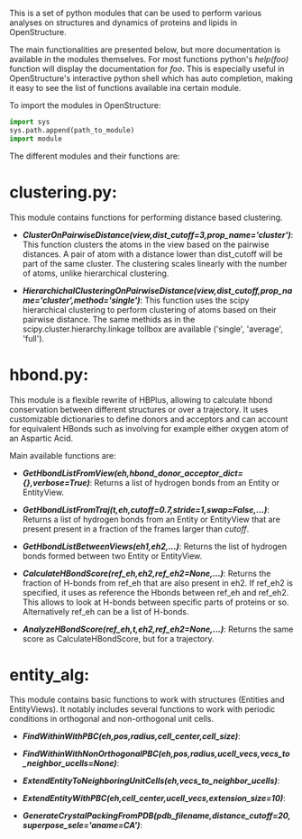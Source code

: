 This is a set of python modules that can be used to perform various analyses 
on structures and dynamics of proteins and lipids in OpenStructure.

The main functionalities are presented below, but more documentation is available
in the modules themselves. For most functions python's *help(foo)* function will display the
documentation for *foo*. This is especially useful in OpenStructure's interactive python shell
which has auto completion, making it easy to see the list of functions available ina  certain module.

To import the modules in OpenStructure:

```python
import sys
sys.path.append(path_to_module)
import module
```

The different modules and their functions are:

clustering.py:
=============

This module contains functions for performing distance based clustering.

- ***ClusterOnPairwiseDistance(view,dist_cutoff=3,prop_name='cluster')***:
This function clusters the atoms in the view based on the pairwise distances.
A pair of atom with a distance lower than dist_cutoff will be part of the same cluster.
The clustering scales linearly with the number of atoms, unlike hierarchical clustering.

- ***HierarchichalClusteringOnPairwiseDistance(view,dist_cutoff,prop_name='cluster',method='single')***:
This function uses the scipy hierarchical clustering to perform clustering of atoms based on their
pairwise distance. The same methids as in the scipy.cluster.hierarchy.linkage tollbox are available
('single', 'average', 'full').

hbond.py:
========

This module is a flexible rewrite of HBPlus, allowing to calculate hbond
conservation between different structures or over a trajectory. 
It uses customizable dictionaries to define donors and acceptors and can
account for equivalent HBonds such as involving for example either oxygen atom
of an Aspartic Acid.

Main available functions are:

- ***GetHbondListFromView(eh,hbond_donor_acceptor_dict={},verbose=True)***:
Returns a list of hydrogen bonds from an Entity or EntityView.

- ***GetHbondListFromTraj(t,eh,cutoff=0.7,stride=1,swap=False,...)***:
Returns a list of hydrogen bonds from an Entity or EntityView that are present
present in a fraction of the frames larger than *cutoff*.

- ***GetHbondListBetweenViews(eh1,eh2,...)***:
Returns the list of hydrogen bonds formed between two Entity or EntityView.

- ***CalculateHBondScore(ref_eh,eh2,ref_eh2=None,...)***:
Returns the fraction of H-bonds from ref_eh that are also present in eh2.
If ref_eh2 is specified, it uses as reference the Hbonds between ref_eh and ref_eh2. 
This allows to look at H-bonds between specific parts of proteins or so.
Alternatively ref_eh can be a list of H-bonds.

- ***AnalyzeHBondScore(ref_eh,t,eh2,ref_eh2=None,...)***:
Returns the same score as CalculateHBondScore, but for a trajectory.


entity_alg:
==========

This module contains basic functions to work with structures (Entities and EntityViews).
It notably includes several functions to work with periodic conditions in orthogonal 
and non-orthogonal unit cells.

- ***FindWithinWithPBC(eh,pos,radius,cell_center,cell_size)***:

- ***FindWithinWithNonOrthogonalPBC(eh,pos,radius,ucell_vecs,vecs_to_neighbor_ucells=None)***:

- ***ExtendEntityToNeighboringUnitCells(eh,vecs_to_neighbor_ucells)***:

- ***ExtendEntityWithPBC(eh,cell_center,ucell_vecs,extension_size=10)***:

- ***GenerateCrystalPackingFromPDB(pdb_filename,distance_cutoff=20,superpose_sele='aname=CA')***: